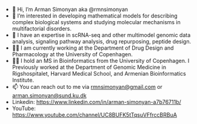 - 👋 Hi, I’m Arman Simonyan aka @rmnsimonyan
- 👀 I’m interested in developing mathematical models for describing complex biological systems and studying molecular mechanisms in multifactorial disorders.
- 🌱 I have an expertise in scRNA-seq and other multimodel genomic data analysis, signaling pathway analysis, drug repurposing, peptide design.
- 🧑‍💻 I am currently working at the Department of Drug Design and Pharmacology at the University of Copenhagen.
- 🧑‍💻 I hold an MS in Bioinformatics from the University of Copenhagen. I Previously worked at the Department of Genomic Medicine in Rigshospitalet, Harvard Medical School, and Armenian Bioinformatics Institute.
- 📫 You can reach out to me via rmnsimonyan@gmail.com or arman.simonyan@sund.ku.dk
- Linkedin: https://www.linkedin.com/in/arman-simonyan-a7b76711b/
- YouTube: https://www.youtube.com/channel/UC8BUFK5tTqsuVFfrccBRBuA
